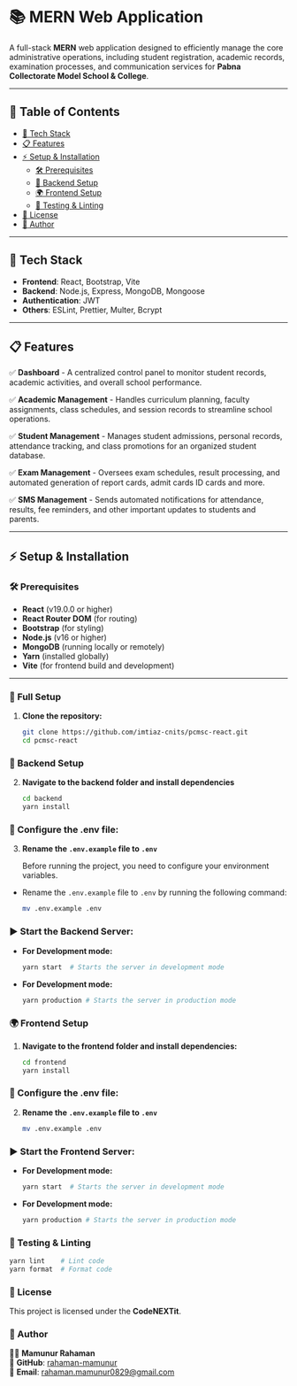 # 📚 MERN Web Application

A full-stack **MERN** web application designed to efficiently manage the core administrative operations, including student registration, academic records, examination processes, and communication services for **Pabna Collectorate Model School & College**.

---

## 📖 Table of Contents

- [🚀 Tech Stack](#-tech-stack)
- [📋 Features](#-features)
- [⚡ Setup & Installation](#-setup--installation)
  - [🛠 Prerequisites](#-prerequisites)
  - [🚀 Backend Setup](#-backend-setup)
  - [🌍 Frontend Setup](#-frontend-setup)
  - [🧪 Testing & Linting](#-testing--linting)
- [📜 License](#-license)
- [📌 Author](#-author)

---

## 🚀 Tech Stack

- **Frontend**: React, Bootstrap, Vite
- **Backend**: Node.js, Express, MongoDB, Mongoose
- **Authentication**: JWT
- **Others**: ESLint, Prettier, Multer, Bcrypt

---

## 📋 Features

✅ **Dashboard** - A centralized control panel to monitor student records, academic activities, and overall school performance.

✅ **Academic Management** - Handles curriculum planning, faculty assignments, class schedules, and session records to streamline school operations.

✅ **Student Management** - Manages student admissions, personal records, attendance tracking, and class promotions for an organized student database.

✅ **Exam Management** - Oversees exam schedules, result processing, and automated generation of report cards, admit cards ID cards and more.

✅ **SMS Management** - Sends automated notifications for attendance, results, fee reminders, and other important updates to students and parents.

---

## ⚡ Setup & Installation

### 🛠 Prerequisites

- **React** (v19.0.0 or higher)
- **React Router DOM** (for routing)
- **Bootstrap** (for styling)
- **Node.js** (v16 or higher)
- **MongoDB** (running locally or remotely)
- **Yarn** (installed globally)
- **Vite** (for frontend build and development)

---

### 🚀 Full Setup

1. **Clone the repository:**

   ```sh
   git clone https://github.com/imtiaz-cnits/pcmsc-react.git
   cd pcmsc-react
   ```

### 🚀 Backend Setup

2.  **Navigate to the backend folder and install dependencies**

    ```sh
    cd backend
    yarn install
    ```

### 📌 Configure the .env file:

3. **Rename the `.env.example` file to `.env`**

   Before running the project, you need to configure your environment variables.

- Rename the `.env.example` file to `.env` by running the following command:

  ```bash
  mv .env.example .env
  ```

### ▶ Start the Backend Server:

- **For Development mode:**

  ```sh
  yarn start  # Starts the server in development mode
  ```

- **For Development mode:**

  ```sh
  yarn production # Starts the server in production mode
  ```

### 🌍 Frontend Setup

1.  **Navigate to the frontend folder and install dependencies:**

    ```sh
    cd frontend
    yarn install
    ```

### 📌 Configure the .env file:

2. **Rename the `.env.example` file to `.env`**

   ```bash
   mv .env.example .env
   ```

### ▶ Start the Frontend Server:

- **For Development mode:**

  ```sh
  yarn start  # Starts the server in development mode
  ```

- **For Development mode:**

  ```sh
  yarn production # Starts the server in production mode
  ```

### 🧪 Testing & Linting

```sh
yarn lint    # Lint code
yarn format  # Format code
```

### 📜 License

This project is licensed under the **CodeNEXTit**.

### 📌 Author

👨‍💻 **Mamunur Rahaman**  
🔗 **GitHub**: [rahaman-mamunur](https://github.com/rahaman-mamunur)  
📧 **Email**: [rahaman.mamunur0829@gmail.com](mailto:rahaman.mamunur0829@gmail.com)
